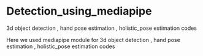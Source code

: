 # Detection_using_mediapipe

3d object detection , hand pose estimation , holistic_pose estimation codes

Here we used mediapipe module for 3d object detection , hand pose estimation , holistic_pose estimation codes
